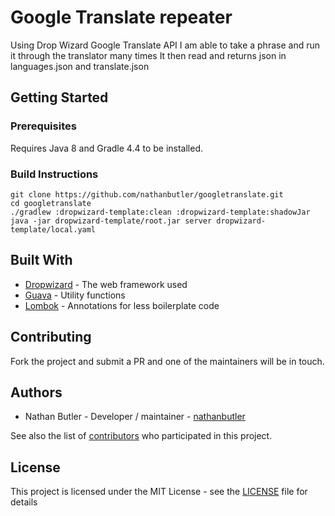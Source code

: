 # Google Translate repeater

Using Drop Wizard Google Translate API I am able to take a phrase and run it through the translator many times
It then read and returns json in languages.json and translate.json
## Getting Started

### Prerequisites

Requires Java 8 and Gradle 4.4 to be installed.

### Build Instructions
```
git clone https://github.com/nathanbutler/googletranslate.git
cd googletranslate
./gradlew :dropwizard-template:clean :dropwizard-template:shadowJar
java -jar dropwizard-template/root.jar server dropwizard-template/local.yaml
```

## Built With

* [Dropwizard](http://www.dropwizard.io/1.1.4/docs/) - The web framework used
* [Guava](https://github.com/google/guava/wiki/Release23) - Utility functions
* [Lombok](https://projectlombok.org/) - Annotations for less boilerplate code

## Contributing

Fork the project and submit a PR and one of the maintainers will be in touch.

## Authors

* Nathan Butler - Developer / maintainer - [nathanbutler](https://github.com/nathanbutler)

See also the list of [contributors](https://github.com/abatilo/dropwizard-template/contributors) who participated in this project.

## License

This project is licensed under the MIT License - see the [LICENSE](LICENSE) file for details

